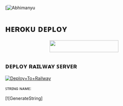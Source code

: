 [![Abhimanyu](https://t.me/AlishaSupport)



# ʜᴇʀoᴋᴜ ᴅᴇᴘʟᴏʏ
<p align="center"><a href="https://heroku.com/deploy?template=https://github.com/CandyMusic/CandyprivateMusic"> <img src="https://img.shields.io/badge/Deploy%20To%20Heroku-grey?style=for-the-badge&logo=heroku" width="220" height="38.45"/></a></p>

## ᴅᴇᴘʟᴏʏ ʀᴀɪʟᴡᴀʏ ꜱᴇʀᴠᴇʀ </h4>

[![Deploy+To+Railway](https://railway.app/button.svg)](https://railway.app/new/template?template=https://github.com/AbhumanyuXMusic/EsportMusicX&envs=SESSION_NAME,BOT_TOKEN,BOT_NAME,API_ID,API_HASH,SUDO_USERS,DURATION_LIMIT)


ꜱᴛʀɪɴɢ ɴᴀᴍᴇ:

[![GenerateString] 



